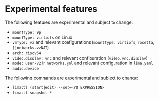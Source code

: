 # Experimental features

The following features are experimental and subject to change:

- `mountType: 9p`
- `mountType: virtiofs` on Linux
- `vmType: vz` and relevant configurations (`mountType: virtiofs`, `rosetta`, `[]networks.vzNAT`)
- `arch: riscv64`
- `video.display: vnc` and relevant configuration (`video.vnc.display`)
- `mode: user-v2` in `networks.yml` and relevant configuration in `lima.yaml`
- `audio.device`

The following commands are experimental and subject to change:

- `limactl (start|edit) --set=<YQ EXPRESSION>`
- `limactl snapshot *`
